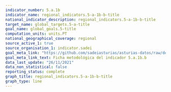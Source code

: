 ```yaml
---
indicator_number: 5.a.1b
indicator_name: regional_indicators.5-a-1b-b-title
national_indicator_description: regional_indicators.5-a-1b-b-title
target_name: global_targets.5-a-title
goal_name: global_goals.5-title
computation_units: units.PT
national_geographical_coverage: regional
source_active_1: true
source_organisation_1: indicator.sadei
goal_meta_link: "https://github.com/sadeiasturias/asturias-datos/raw/develop/descargas/metodologia/5.a.1b.b.pdf"
goal_meta_link_text: Ficha metodológica del indicador 5.a.1b.b
data_last_update: "26/11/2021"
data_non_statistical: false
reporting_status: complete
graph_title: regional_indicators.5-a-1b-b-title
graph_type: line
---
```

